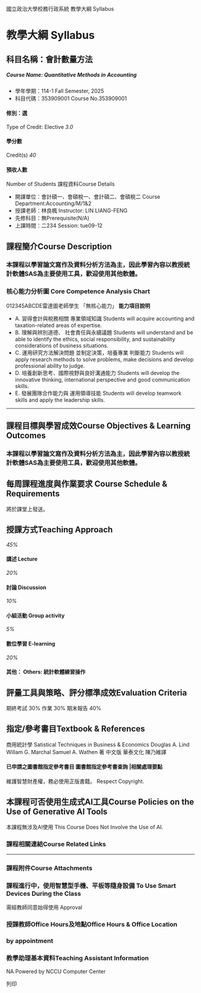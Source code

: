 國立政治大學校務行政系統 教學大綱 Syllabus
# 教學大綱 Syllabus
##  科目名稱：會計數量方法 
#####  Course Name: Quantitative Methods in Accounting
  * 學年學期：114-1 Fall Semester, 2025 
  * 科目代碼：353909001 Course No.353909001


#### 修別：選
Type of Credit: Elective 
_3.0_
#### 學分數
Credit(s)
_40_
#### 預收人數
Number of Students
課程資料Course Details
  * 開課單位：會計碩一、會碩稅一、會計碩二、會碩稅二 Course Department:Accounting/M/1&2 
  * 授課老師：林良楓 Instructor: LIN LIANG-FENG 
  * 先修科目：無Prerequisite(N/A)
  * 上課時間：二234 Session: tue09-12


##  課程簡介Course Description
### 本課程以學習論文寫作及資料分析方法為主，因此學習內容以教授統計軟體SAS為主要使用工具，歡迎使用其他軟體。
###  核心能力分析圖 Core Competence Analysis Chart
012345ABCDE雷達圖老師學生
「無核心能力」 
**能力項目說明**
  * A. 習得會計與稅務相關 專業領域知識 Students will acquire accounting and taxation-related areas of expertise.
  * B. 理解與辨別道德、 社會責任與永續議題 Students will understand and be able to identify the ethics, social responsibility, and sustainability considerations of business situations.
  * C. 運用研究方法解決問題 並制定決策，培養專業 判斷能力 Students will apply research methods to solve problems, make decisions and develop professional ability to judge.
  * D. 培養創新思考、國際視野與良好溝通能力 Students will develop the innovative thinking, international perspective and good communication skills.
  * E. 發展團隊合作能力與 運用領導技能 Students will develop teamwork skills and apply the leadership skills.


* * *
##  課程目標與學習成效Course Objectives & Learning Outcomes 
### 本課程以學習論文寫作及資料分析方法為主，因此學習內容以教授統計軟體SAS為主要使用工具，歡迎使用其他軟體。
##  每周課程進度與作業要求 Course Schedule & Requirements
將於課堂上發送。
##  授課方式Teaching Approach
_45%_
####  講述 Lecture
_20%_
####  討論 Discussion
_10%_
####  小組活動 Group activity
_5%_
####  數位學習 E-learning
_20%_
####  其他： Others: 統計軟體練習操作 
##  評量工具與策略、評分標準成效Evaluation Criteria
期終考試 30%
作業 30%
期末報告 40%
##  指定/參考書目Textbook & References
商用統計學 Satistical Techniques in Business & Economics Douglas A. Lind Willam G. Marchal Samuel A. Wathen 著 中文版
華泰文化 陳乃維譯
####  已申請之圖書館指定參考書目  圖書館指定參考書查詢 |相關處理要點
維護智慧財產權，務必使用正版書籍。 Respect Copyright.
##  本課程可否使用生成式AI工具Course Policies on the Use of Generative AI Tools
本課程無涉及AI使用 This Course Does Not Involve the Use of AI.
###  課程相關連結Course Related Links
* * *
###  課程附件Course Attachments
###  課程進行中，使用智慧型手機、平板等隨身設備 To Use Smart Devices During the Class
需經教師同意始得使用  Approval
###  授課教師Office Hours及地點Office Hours & Office Location
### by appointment
###  教學助理基本資料Teaching Assistant Information
NA
Powered by NCCU Computer Center
  
列印
